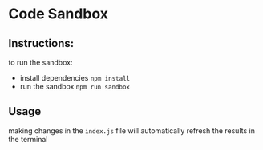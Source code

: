 Code Sandbox
=========================

## Instructions:
to run the sandbox:
* install dependencies `npm install`
* run the sandbox `npm run sandbox`

## Usage
making changes in the `index.js` file will automatically refresh the results in the terminal